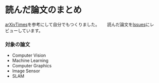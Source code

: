 # 読んだ論文のまとめ
[arXivTimes](https://github.com/arXivTimes/arXivTimes)を参考にして自分でもつくりました。　　
読んだ論文を[Issues](https://github.com/wshiya/papers/issues)にレビューしています。　　

### 対象の論文
- Computer Vision
- Machine Learning
- Computer Graphics
- Image Sensor
- SLAM
 

